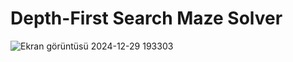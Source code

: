 # Depth-First Search Maze Solver
![Ekran görüntüsü 2024-12-29 193303](https://github.com/user-attachments/assets/b32e8b11-901e-4227-bfa9-bd3251a6db72)
